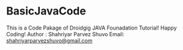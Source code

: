 # BasicJavaCode
This is a Code Pakage of Droidgig JAVA Founadation Tutorial! Happy Coding! Author : Shahriyar Parvez Shuvo Email: shahriyarparvezshuvo@gmail.com
